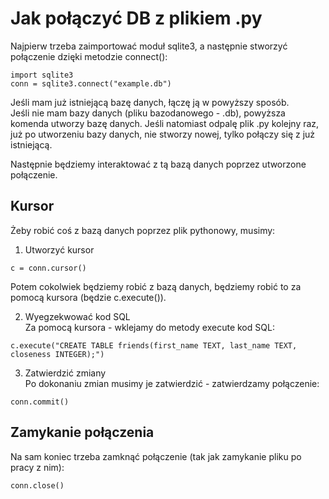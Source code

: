 # Jak połączyć DB z plikiem .py  
Najpierw trzeba zaimportować moduł sqlite3, a następnie stworzyć połączenie dzięki metodzie connect():  
```
import sqlite3
conn = sqlite3.connect("example.db")
```
Jeśli mam już istniejącą bazę danych, łączę ją w powyższy sposób.  
Jeśli nie mam bazy danych (pliku bazodanowego - .db), powyższa komenda utworzy bazę danych. Jeśli natomiast odpalę plik .py kolejny raz, już po utworzeniu bazy danych, nie stworzy nowej, tylko połączy się z już istniejącą.    
  
Następnie będziemy interaktować z tą bazą danych poprzez utworzone połączenie.  
  
  
## Kursor  
Żeby robić coś z bazą danych poprzez plik pythonowy, musimy:  
1. Utworzyć kursor  
```
c = conn.cursor()
```
Potem cokolwiek będziemy robić z bazą danych, będziemy robić to za pomocą kursora (będzie c.execute()).  
   
2. Wyegzekwować kod SQL  
Za pomocą kursora - wklejamy do metody execute kod SQL:  
```
c.execute("CREATE TABLE friends(first_name TEXT, last_name TEXT, closeness INTEGER);")
```
  
3. Zatwierdzić zmiany  
Po dokonaniu zmian musimy je zatwierdzić - zatwierdzamy połączenie:  
```
conn.commit()
```  
  
  
## Zamykanie połączenia  
Na sam koniec trzeba zamknąć połączenie (tak jak zamykanie pliku po pracy z nim):  
```
conn.close()
```
